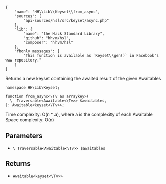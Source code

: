 ``` yamlmeta
{
    "name": "HH\\Lib\\Keyset\\from_async",
    "sources": [
        "api-sources/hsl/src/keyset/async.php"
    ],
    "lib": {
        "name": "the Hack Standard Library",
        "github": "hhvm/hsl",
        "composer": "hhvm/hsl"
    },
    "fbonly messages": [
        "This function is available as `Keyset\\gen()` in Facebook's www repository."
    ]
}
```




Returns a new keyset containing the awaited result of the given Awaitables




``` Hack
namespace HH\Lib\Keyset;

function from_async<\Tv as arraykey>(
  \  Traversable<Awaitable<\Tv>> $awaitables,
): Awaitable<keyset<\Tv>>;
```




Time complexity: O(n * a), where a is the complexity of each Awaitable
Space complexity: O(n)




## Parameters




+ ` \ Traversable<Awaitable<\Tv>> $awaitables `




## Returns




* ` Awaitable<keyset<\Tv>> `
<!-- HHAPIDOC -->
